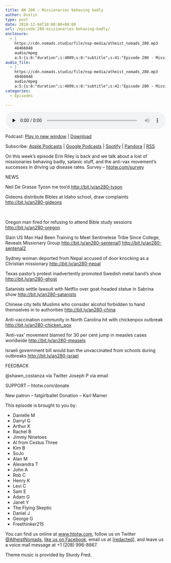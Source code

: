 ```yaml
---
title: AN 280 – Missionaries behaving badly
author: Dustin
type: post
date: 2018-12-04T10:00:00+00:00
url: /episode-280-missionaries-behaving-badly/
enclosure:
  - |
    https://cdn.nomads.studio/file/nsp-media/atheist_nomads_280.mp3
    48466048
    audio/mpeg
    a:5:{s:8:"duration";i:4009;s:8:"subtitle";s:41:"Episode 280 - Missionaries behaving badly";s:6:"author";s:43:"Dustin Williams, Lauren Studley, Erin Riley";s:12:"itunes_image";s:83:"https://cdn.nomads.studio/file/nsp-media/itunes-cover-1400x1400.jpg";s:8:"explicit";i:1;}
audio_file:
  - |
    https://cdn.nomads.studio/file/nsp-media/atheist_nomads_280.mp3
    48466048
    audio/mpeg
    a:5:{s:8:"duration";i:4009;s:8:"subtitle";s:41:"Episode 280 - Missionaries behaving badly";s:6:"author";s:43:"Dustin Williams, Lauren Studley, Erin Riley";s:12:"itunes_image";s:83:"https://cdn.nomads.studio/file/nsp-media/itunes-cover-1400x1400.jpg";s:8:"explicit";i:1;}
categories:
  - Episodes

---
```

<div itemscope itemtype="http://schema.org/AudioObject">
  <meta itemprop="name" content="Episode 280 &#8211; Missionaries behaving badly" />
  
  <meta itemprop="uploadDate" content="2018-12-04T03:00:00-07:00" />
  
  <meta itemprop="encodingFormat" content="audio/mpeg" />
  
  <meta itemprop="description" content="On this week's episode Erin Riley is back and we talk about a lost of missionaries behaving badly, satanic stuff, and the anti-vax movement's successes in driving up disease rates.  Survey - htotw.com/survey NEWS Neil De Grasse Tyosn me too’d http://..." />
  
  <meta itemprop="contentUrl" content="https://dts.podtrac.com/redirect.mp3/cdn.nomads.studio/file/nsp-media/atheist_nomads_280.mp3" />
  
  <meta itemprop="contentSize" content="46.2" />
  </p> 
  
  <div class="powerpress_player" id="powerpress_player_8543">
    <audio class="wp-audio-shortcode" id="audio-5035-287" preload="none" style="width: 100%;" controls="controls"><source type="audio/mpeg" src="https://dts.podtrac.com/redirect.mp3/cdn.nomads.studio/file/nsp-media/atheist_nomads_280.mp3?_=287" /><a href="https://dts.podtrac.com/redirect.mp3/cdn.nomads.studio/file/nsp-media/atheist_nomads_280.mp3">https://dts.podtrac.com/redirect.mp3/cdn.nomads.studio/file/nsp-media/atheist_nomads_280.mp3</a></audio>
  </div>
</div>

<p class="powerpress_links powerpress_links_mp3">
  Podcast: <a href="https://dts.podtrac.com/redirect.mp3/cdn.nomads.studio/file/nsp-media/atheist_nomads_280.mp3" class="powerpress_link_pinw" target="_blank" title="Play in new window" onclick="return powerpress_pinw('https://htotw.com/?powerpress_pinw=5035-podcast');" rel="nofollow">Play in new window</a> | <a href="https://dts.podtrac.com/redirect.mp3/cdn.nomads.studio/file/nsp-media/atheist_nomads_280.mp3" class="powerpress_link_d" title="Download" rel="nofollow" download="atheist_nomads_280.mp3">Download</a>
</p>

<p class="powerpress_links powerpress_subscribe_links">
  Subscribe: <a href="https://podcasts.apple.com/us/podcast/humanists-take-on-the-world/id530050098?mt=2&ls=1" class="powerpress_link_subscribe powerpress_link_subscribe_itunes" target="_blank" title="Subscribe on Apple Podcasts" rel="nofollow">Apple Podcasts</a> | <a href="https://www.google.com/podcasts?feed=aHR0cDovL2F0aGVpc3Rub21hZHMubGlic3luLmNvbS9yc3M%3D" class="powerpress_link_subscribe powerpress_link_subscribe_googleplay" target="_blank" title="Subscribe on Google Podcasts" rel="nofollow">Google Podcasts</a> | <a href="https://open.spotify.com/show/3LzK2xZGike6Tc1GEMtMbr?si=LieN9SNuTpq96smuaUsH8A" class="powerpress_link_subscribe powerpress_link_subscribe_spotify" target="_blank" title="Subscribe on Spotify" rel="nofollow">Spotify</a> | <a href="https://www.pandora.com/podcast/atheist-nomads/PC:10122?corr=62071012&part=ug" class="powerpress_link_subscribe powerpress_link_subscribe_pandora" target="_blank" title="Subscribe on Pandora" rel="nofollow">Pandora</a> | <a href="https://htotw.com/feed/podcast/" class="powerpress_link_subscribe powerpress_link_subscribe_rss" target="_blank" title="Subscribe via RSS" rel="nofollow">RSS</a>
</p>

On this week&#8217;s episode Erin Riley is back and we talk about a lost of missionaries behaving badly, satanic stuff, and the anti-vax movement&#8217;s successes in driving up disease rates. Survey &#8211; <a href= "https://htotw.com/survey">htotw.com/survey</a>

NEWS

Neil De Grasse Tyosn me too’d <a href="http://bit.ly/an280-tyson" target="_blank" rel="noopener">http://bit.ly/an280-tyson</a>

Gideons distribute Bibles at Idaho school, draw complaints <a href="http://bit.ly/an280-gideons" target="_blank" rel="noopener">http://bit.ly/an280-gideons</a>

 

Oregon man fired for refusing to attend Bible study sessions <a href="http://bit.ly/an280-oregon" target="_blank" rel="noopener">http://bit.ly/an280-oregon</a>

Slain US Man Had Been Training to Meet Sentinelese Tribe Since College, Reveals Missionary Group <a href="http://bit.ly/an280-sentenal1" target="_blank" rel="noopener">http://bit.ly/an280-sentenal1</a> <a href="http://bit.ly/an280-sentenal2" target="_blank" rel="noopener">http://bit.ly/an280-sentenal2</a>

Sydney woman deported from Nepal accused of door knocking as a Christian missionary <a href="http://bit.ly/an280-nepal" target="_blank" rel="noopener">http://bit.ly/an280-nepal</a>

Texas pastor&#8217;s protest inadvertently promoted Swedish metal band&#8217;s show <a href="http://bit.ly/an280-ghost" target="_blank" rel="noopener">http://bit.ly/an280-ghost</a>

Satanists settle lawsuit with Netflix over goat-headed statue in Sabrina show <a href="http://bit.ly/an280-satanists" target="_blank" rel="noopener">http://bit.ly/an280-satanists</a>

Chinese city tells Muslims who consider alcohol forbidden to hand themselves in to authorities <a href="http://bit.ly/an280-china" target="_blank" rel="noopener">http://bit.ly/an280-china</a>

Anti-vaccination community in North Carolina hit with chickenpox outbreak <a href="http://bit.ly/an280-chicken_pox" target="_blank" rel="noopener">http://bit.ly/an280-chicken_pox</a>

&#8216;Anti-vax&#8217; movement blamed for 30 per cent jump in measles cases worldwide <a href="http://bit.ly/an280-measels" target="_blank" rel="noopener">http://bit.ly/an280-measels</a>

Israeli government bill would ban the unvaccinated from schools during outbreaks <a href="http://bit.ly/an280-israel" target="_blank" rel="noopener">http://bit.ly/an280-israel</a>

FEEDBACK

@shawn_costanza via Twitter Joseph P via email

SUPPORT &#8211; htotw.com/donate

New patron &#8211; fatgirlballet Donation &#8211; Karl Mamer

This episode is brought to you by:

  * Danielle M
  * Darryl G
  * Arthur K
  * Rachel B
  * Jimmy Ninetoes
  * Al from Cestus Three
  * Kim B
  * SoJo
  * Alan M
  * Alexandra T
  * John A
  * Rob C
  * Henry K
  * Levi C
  * Sam E
  * Adam G
  * Janet Y
  * The Flying Skeptic
  * Daniel J
  * George G
  * Freethinker215

You can find us online at <a href="https://www.htotw.com/" target="_blank" rel="noopener">www.htotw.com</a>, follow us on Twitter <a href="https://htotw.com/twitter" target="_blank" rel="noopener">@AtheistNomads</a>, <a href="https://www.facebook.com/AtheistNomads" target="_blank" rel="noopener">like us on Facebook</a>, email us at <a href= "mailto:[redacted]">[redacted]</a>, and leave us a voice mail message at +1 (208) 996-8667.

Theme music is provided by Sturdy Fred.
